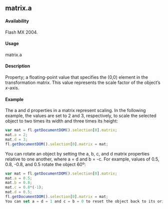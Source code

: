 ## matrix.a

#### Availability

Flash MX 2004.

#### Usage

matrix.a

#### Description

Property; a floating-point value that specifies the (0,0) element in the transformation matrix. This value represents the scale factor of the object’s *x*-axis.

#### Example

The a and d properties in a matrix represent scaling. In the following example, the values are set to 2 and 3, respectively, to scale the selected object to two times its width and three times its height:
```javascript
var mat = fl.getDocumentDOM().selection[0].matrix;
mat.a = 2;
mat.d = 3;
fl.getDocumentDOM().selection[0].matrix = mat;
```
You can rotate an object by setting the a, b, c, and d matrix properties relative to one another, where a = d and b =
-c. For example, values of 0.5, 0.8, -0.8, and 0.5 rotate the object 60º:
```javascript
var mat = fl.getDocumentDOM().selection[0].matrix;
mat.a = 0.5;
mat.b = 0.8;
mat.c = 0.8*(-1);
mat.d = 0.5;
fl.getDocumentDOM().selection[0].matrix = mat;
You can set a = d = 1 and c = b = 0 to reset the object back to its original shape.

```